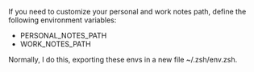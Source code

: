 If you need to customize your personal and work notes path, define the following
environment variables:
- PERSONAL_NOTES_PATH
- WORK_NOTES_PATH

Normally, I do this, exporting these envs in a new file ~/.zsh/env.zsh.
